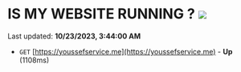 # IS MY WEBSITE RUNNING ? [![](https://img.shields.io/static/v1?label=Sponsor&message=%E2%9D%A4&logo=GitHub&color=%23fe8e86)](https://github.com/sponsors/<username>)

Last updated: **10/23/2023, 3:44:00 AM**

- `GET` [https://youssefservice.me](https://youssefservice.me) - **Up** (1108ms)
